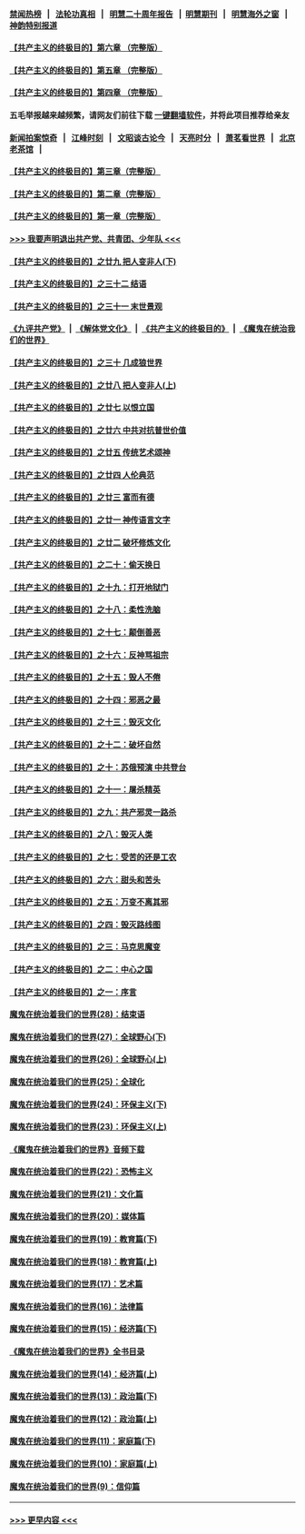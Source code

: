 #### [禁闻热榜](热点新闻.md?=0)  &nbsp;&nbsp;|&nbsp;&nbsp; [法轮功真相](https://github.com/gfw-breaker/truth/blob/master/README.md?=0) &nbsp;&nbsp;|&nbsp;&nbsp; [明慧二十周年报告](https://github.com/gfw-breaker/mh-reports/blob/master/README.md?=0) &nbsp;&nbsp;|&nbsp;&nbsp;[明慧期刊](https://github.com/gfw-breaker/mh-qikan) &nbsp;&nbsp;|&nbsp;&nbsp; [明慧海外之窗](https://github.com/gfw-breaker/mh-news/blob/master/README.md?=0) &nbsp;&nbsp;|&nbsp;&nbsp; [神韵特别报道](https://github.com/gfw-breaker/mh-news/blob/master/shenyun.md?=0)
#### [【共产主义的终极目的】第六章 （完整版）](../pages/nsc422/n11428913.md?t=02231902) 
#### [【共产主义的终极目的】第五章 （完整版）](../pages/nsc422/n11428912.md?t=02231902) 
#### [【共产主义的终极目的】第四章 （完整版）](../pages/nsc422/n11428907.md?t=02231902) 
#### 五毛举报越来越频繁，请网友们前往下载 [一键翻墙软件](https://github.com/gfw-breaker/ssr-accounts)，并将此项目推荐给亲友
#### [新闻拍案惊奇](https://github.com/gfw-breaker/banned-news/blob/master/pages/link4.md) &nbsp;&nbsp;|&nbsp;&nbsp; [江峰时刻](https://github.com/gfw-breaker/banned-news/blob/master/pages/link4.md) &nbsp;&nbsp;|&nbsp;&nbsp; [文昭谈古论今](https://github.com/gfw-breaker/banned-news/blob/master/pages/link4.md) &nbsp;&nbsp;|&nbsp;&nbsp; [天亮时分](https://github.com/gfw-breaker/banned-news/blob/master/pages/link4.md) &nbsp;&nbsp;|&nbsp;&nbsp; [萧茗看世界](https://github.com/gfw-breaker/banned-news/blob/master/pages/link4.md) &nbsp;&nbsp;|&nbsp;&nbsp; [北京老茶馆](https://github.com/gfw-breaker/banned-news/blob/master/pages/link4.md) &nbsp;&nbsp;|&nbsp;&nbsp; 
#### [【共产主义的终极目的】第三章（完整版）](../pages/nsc422/n11428848.md?t=02231902) 
#### [【共产主义的终极目的】第二章（完整版）](../pages/nsc422/n11428831.md?t=02231902) 
#### [【共产主义的终极目的】第一章（完整版）](../pages/nsc422/n11417651.md?t=02231902) 
#### [>>> 我要声明退出共产党、共青团、少年队 <<<](https://github.com/begood0513/goodnews/blob/master/quit/letter.md) 
#### [【共产主义的终极目的】之廿九 把人变非人(下)](../pages/nsc422/n11344140.md?t=02231902) 
#### [【共产主义的终极目的】之三十二 结语](../pages/nsc422/n11360535.md?t=02231902) 
#### [【共产主义的终极目的】之三十一 末世景观](../pages/nsc422/n11351129.md?t=02231902) 
#### [《九评共产党》](https://github.com/begood0513/9ping.md/blob/master/README.md) &nbsp;|&nbsp; [《解体党文化》](../../../../jtdwh.md/blob/master/README.md)  &nbsp;|&nbsp; [《共产主义的终极目的》](../../../../gczydzjmd.md/blob/master/README.md) &nbsp;|&nbsp; [《魔鬼在统治我们的世界》](../../../../mgztzwmdsj.md/blob/master/README.md) 
#### [【共产主义的终极目的】之三十 几成狼世界](../pages/nsc422/n11348280.md?t=02231902) 
#### [【共产主义的终极目的】之廿八 把人变非人(上)](../pages/nsc422/n11340492.md?t=02231902) 
#### [【共产主义的终极目的】之廿七 以恨立国](../pages/nsc422/n11336944.md?t=02231902) 
#### [【共产主义的终极目的】之廿六 中共对抗普世价值](../pages/nsc422/n11324785.md?t=02231902) 
#### [【共产主义的终极目的】之廿五 传统艺术颂神](../pages/nsc422/n11296396.md?t=02231902) 
#### [【共产主义的终极目的】之廿四 人伦典范](../pages/nsc422/n11296397.md?t=02231902) 
#### [【共产主义的终极目的】之廿三 富而有德](../pages/nsc422/n11283598.md?t=02231902) 
#### [【共产主义的终极目的】之廿一 神传语言文字](../pages/nsc422/n11263265.md?t=02231902) 
#### [【共产主义的终极目的】之廿二 破坏修炼文化](../pages/nsc422/n11245728.md?t=02231902) 
#### [【共产主义的终极目的】之二十：偷天换日](../pages/nsc422/n11238846.md?t=02231902) 
#### [【共产主义的终极目的】之十九：打开地狱门](../pages/nsc422/n11206376.md?t=02231902) 
#### [【共产主义的终极目的】之十八：柔性洗脑](../pages/nsc422/n11199994.md?t=02231902) 
#### [【共产主义的终极目的】之十七：颠倒善恶](../pages/nsc422/n11179782.md?t=02231902) 
#### [【共产主义的终极目的】之十六：反神骂祖宗](../pages/nsc422/n11166798.md?t=02231902) 
#### [【共产主义的终极目的】之十五：毁人不倦](../pages/nsc422/n11166792.md?t=02231902) 
#### [【共产主义的终极目的】之十四：邪恶之最](../pages/nsc422/n11150249.md?t=02231902) 
#### [【共产主义的终极目的】之十三：毁灭文化](../pages/nsc422/n11135227.md?t=02231902) 
#### [【共产主义的终极目的】之十二：破坏自然](../pages/nsc422/n11135214.md?t=02231902) 
#### [【共产主义的终极目的】之十：苏俄预演 中共登台](../pages/nsc422/n11118424.md?t=02231902) 
#### [【共产主义的终极目的】之十一：屠杀精英](../pages/nsc422/n11118442.md?t=02231902) 
#### [【共产主义的终极目的】之九：共产邪灵一路杀](../pages/nsc422/n11114139.md?t=02231902) 
#### [【共产主义的终极目的】之八：毁灭人类](../pages/nsc422/n11108503.md?t=02231902) 
#### [【共产主义的终极目的】之七：受苦的还是工农](../pages/nsc422/n11101809.md?t=02231902) 
#### [【共产主义的终极目的】之六：甜头和苦头](../pages/nsc422/n11096971.md?t=02231902) 
#### [【共产主义的终极目的】之五：万变不离其邪](../pages/nsc422/n11091285.md?t=02231902) 
#### [【共产主义的终极目的】之四：毁灭路线图](../pages/nsc422/n11086284.md?t=02231902) 
#### [【共产主义的终极目的】之三：马克思魔变](../pages/nsc422/n11061941.md?t=02231902) 
#### [【共产主义的终极目的】之二：中心之国](../pages/nsc422/n11047728.md?t=02231902) 
#### [【共产主义的终极目的】之一：序言](../pages/nsc422/n11086077.md?t=02231902) 
#### [魔鬼在统治着我们的世界(28)：结束语](../pages/nsc422/n10936246.md?t=02231902) 
#### [魔鬼在统治着我们的世界(27)：全球野心(下)](../pages/nsc422/n10928319.md?t=02231902) 
#### [魔鬼在统治着我们的世界(26)：全球野心(上)](../pages/nsc422/n10900318.md?t=02231902) 
#### [魔鬼在统治着我们的世界(25)：全球化](../pages/nsc422/n10788205.md?t=02231902) 
#### [魔鬼在统治着我们的世界(24)：环保主义(下)](../pages/nsc422/n10695307.md?t=02231902) 
#### [魔鬼在统治着我们的世界(23)：环保主义(上)](../pages/nsc422/n10688613.md?t=02231902) 
#### [《魔鬼在统治着我们的世界》音频下载](../pages/nsc422/n10635553.md?t=02231902) 
#### [魔鬼在统治着我们的世界(22)：恐怖主义](../pages/nsc422/n10614727.md?t=02231902) 
#### [魔鬼在统治着我们的世界(21)：文化篇](../pages/nsc422/n10597706.md?t=02231902) 
#### [魔鬼在统治着我们的世界(20)：媒体篇](../pages/nsc422/n10586579.md?t=02231902) 
#### [魔鬼在统治着我们的世界(19)：教育篇(下)](../pages/nsc422/n10564808.md?t=02231902) 
#### [魔鬼在统治着我们的世界(18)：教育篇(上)](../pages/nsc422/n10526970.md?t=02231902) 
#### [魔鬼在统治着我们的世界(17)：艺术篇](../pages/nsc422/n10499093.md?t=02231902) 
#### [魔鬼在统治着我们的世界(16)：法律篇](../pages/nsc422/n10485969.md?t=02231902) 
#### [魔鬼在统治着我们的世界(15)：经济篇(下)](../pages/nsc422/n10469975.md?t=02231902) 
#### [《魔鬼在统治着我们的世界》全书目录](../pages/nsc422/n10464261.md?t=02231902) 
#### [魔鬼在统治着我们的世界(14)：经济篇(上)](../pages/nsc422/n10457370.md?t=02231902) 
#### [魔鬼在统治着我们的世界(13)：政治篇(下)](../pages/nsc422/n10448270.md?t=02231902) 
#### [魔鬼在统治着我们的世界(12)：政治篇(上)](../pages/nsc422/n10444576.md?t=02231902) 
#### [魔鬼在统治着我们的世界(11)：家庭篇(下)](../pages/nsc422/n10440961.md?t=02231902) 
#### [魔鬼在统治着我们的世界(10)：家庭篇(上)](../pages/nsc422/n10435448.md?t=02231902) 
#### [魔鬼在统治着我们的世界(9)：信仰篇](../pages/nsc422/n10432159.md?t=02231902) 

----
#### [ >>> 更早内容 <<< ](../indexes/nsc422-earlier.md)
